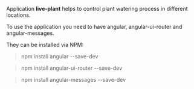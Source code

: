 Application **live-plant** helps to control plant watering process in different locations.

To use the application you need to have angular, angular-ui-router and angular-messages. 

They can be installed via NPM:

>npm install angular --save-dev

>npm install angular-ui-router --save-dev

>npm install angular-messages --save-dev
